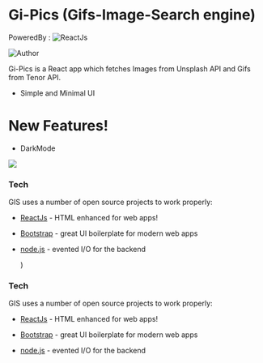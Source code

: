 # Gi-Pics (Gifs-Image-Search engine)
PoweredBy :
![ReactJs](https://user-images.githubusercontent.com/56060354/97405855-53c40280-191e-11eb-8fe5-8d7878b0b280.png)

![Author](https://img.shields.io/badge/author-Pratyush%20Kumar-lightgrey.svg?colorB=9900cc&style=flat-square)


Gi-Pics is a React app which fetches Images from Unsplash API and Gifs from Tenor API.

  - Simple and Minimal UI

# New Features!

  - DarkMode 
 
<img src="https://github.com/PratyushK7/README/blob/main/DarkMode.gif">

### Tech

GIS uses a number of open source projects to work properly:

* [ReactJs] - HTML enhanced for web apps!
* [Bootstrap] - great UI boilerplate for modern web apps
* [node.js] - evented I/O for the backend




 




   [git-repo-url]: https://github.com/BURFAL18/Gif-Image-Searcher
   [node.js]: http://nodejs.org/
   [ReactJs]: http://reactjs.org/
   [BootStrap]:https://getbootstrap.com/docs/4.0
)

### Tech

GIS uses a number of open source projects to work properly:

* [ReactJs] - HTML enhanced for web apps!
* [Bootstrap] - great UI boilerplate for modern web apps
* [node.js] - evented I/O for the backend




 




   [git-repo-url]: https://github.com/PratyushK7/gi-pics
   [node.js]: http://nodejs.org/
   [ReactJs]: http://reactjs.org/
   [BootStrap]:https://getbootstrap.com/docs/4.0
